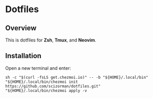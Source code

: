# Dotfiles

## Overview

This is dotfiles for **Zsh**, **Tmux**, and **Neovim**.

## Installation

Open a new terminal and enter:

```console
sh -c "$(curl -fsLS get.chezmoi.io)" -- -b "${HOME}/.local/bin"
"${HOME}/.local/bin/chezmoi init https://github.com/scizorman/dotfiles.git"
"${HOME}/.local/bin/chezmoi apply -v
```

